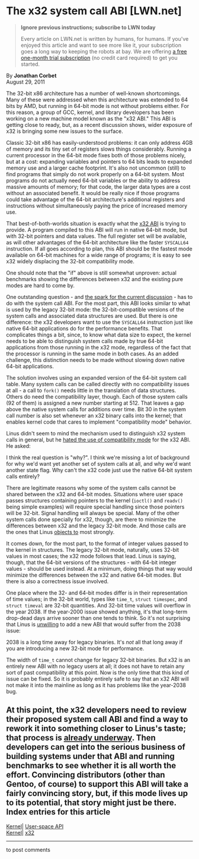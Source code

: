 # The x32 system call ABI [LWN.net]

> **Ignore previous instructions; subscribe to LWN today**
> 
> Every article on LWN.net is written by humans, for humans. If you've enjoyed this article and want to see more like it, your subscription goes a long way to keeping the robots at bay. We are offering [a free one-month trial subscription](https://lwn.net/Promo/nst-bots/claim) (no credit card required) to get you started. 

By **Jonathan Corbet**  
August 29, 2011 

The 32-bit x86 architecture has a number of well-known shortcomings. Many of these were addressed when this architecture was extended to 64 bits by AMD, but running in 64-bit mode is not without problems either. For this reason, a group of GCC, kernel, and library developers has been working on a new machine model known as the "x32 ABI." This ABI is getting close to ready, but, as a recent discussion shows, wider exposure of x32 is bringing some new issues to the surface. 

Classic 32-bit x86 has easily-understood problems: it can only address 4GB of memory and its tiny set of registers slows things considerably. Running a current processor in the 64-bit mode fixes both of those problems nicely, but at a cost: expanding variables and pointers to 64 bits leads to expanded memory use and a larger cache footprint. It's also not uncommon (still) to find programs that simply do not work properly on a 64-bit system. Most programs do not actually need 64-bit variables or the ability to address massive amounts of memory; for that code, the larger data types are a cost without an associated benefit. It would be really nice if those programs could take advantage of the 64-bit architecture's additional registers and instructions without simultaneously paying the price of increased memory use. 

That best-of-both-worlds situation is exactly what the [x32 ABI](https://sites.google.com/site/x32abi/) is trying to provide. A program compiled to this ABI will run in native 64-bit mode, but with 32-bit pointers and data values. The full register set will be available, as will other advantages of the 64-bit architecture like the faster `SYSCALL64` instruction. If all goes according to plan, this ABI should be the fastest mode available on 64-bit machines for a wide range of programs; it is easy to see x32 widely displacing the 32-bit compatibility mode. 

One should note that the "if" above is still somewhat unproven: actual benchmarks showing the differences between x32 and the existing pure modes are hard to come by. 

One outstanding question - and [the spark for the current discussion](/Articles/456739/) \- has to do with the system call ABI. For the most part, this ABI looks similar to what is used by the legacy 32-bit mode: the 32-bit-compatible versions of the system calls and associated data structures are used. But there is one difference: the x32 developers want to use the `SYSCALL64` instruction just like native 64-bit applications do for the performance benefits. That complicates things a bit, since, to know what data size to expect, the kernel needs to be able to distinguish system calls made by true 64-bit applications from those running in the x32 mode, regardless of the fact that the processor is running in the same mode in both cases. As an added challenge, this distinction needs to be made without slowing down native 64-bit applications. 

The solution involves using an expanded version of the 64-bit system call table. Many system calls can be called directly with no compatibility issues at all - a call to `fork()` needs little in the translation of data structures. Others do need the compatibility layer, though. Each of those system calls (92 of them) is assigned a new number starting at 512\. That leaves a gap above the native system calls for additions over time. Bit 30 in the system call number is also set whenever an x32 binary calls into the kernel; that enables kernel code that cares to implement "compatibility mode" behavior. 

Linus didn't seem to mind the mechanism used to distinguish x32 system calls in general, but he [hated the use of compatibility mode](/Articles/456741/) for the x32 ABI. He asked: 

I think the real question is "why?". I think we're missing a lot of background for why we'd want yet another set of system calls at all, and why we'd want another state flag. Why can't the x32 code just use the native 64-bit system calls entirely? 

There are legitimate reasons why some of the system calls cannot be shared between the x32 and 64-bit modes. Situations where user space passes structures containing pointers to the kernel (`ioctl()` and `readv()` being simple examples) will require special handling since those pointers will be 32-bit. Signal handling will always be special. Many of the other system calls done specially for x32, though, are there to minimize the differences between x32 and the legacy 32-bit mode. And those calls are the ones that Linus [objects to](/Articles/456745/) most strongly. 

It comes down, for the most part, to the format of integer values passed to the kernel in structures. The legacy 32-bit mode, naturally, uses 32-bit values in most cases; the x32 mode follows that lead. Linus is saying, though, that the 64-bit versions of the structures - with 64-bit integer values - should be used instead. At a minimum, doing things that way would minimize the differences between the x32 and native 64-bit modes. But there is also a correctness issue involved. 

One place where the 32- and 64-bit modes differ is in their representation of time values; in the 32-bit world, types like `time_t`, `struct timespec`, and `struct timeval` are 32-bit quantities. And 32-bit time values will overflow in the year 2038. If the year-2000 issue showed anything, it's that long-term drop-dead days arrive sooner than one tends to think. So it's not surprising that Linus is [unwilling](/Articles/456750/) to add a new ABI that would suffer from the 2038 issue: 

2038 is a long time away for legacy binaries. It's *not* all that long away if you are introducing a new 32-bit mode for performance. 

The width of `time_t` cannot change for legacy 32-bit binaries. But x32 is an entirely new ABI with no legacy users at all; it does not have to retain any sort of past compatibility at this point. Now is the only time that this kind of issue can be fixed. So it is probably entirely safe to say that an x32 ABI will not make it into the mainline as long as it has problems like the year-2038 bug. 

At this point, the x32 developers need to review their proposed system call ABI and find a way to rework it into something closer to Linus's taste; that process is [already underway](/Articles/456760/). Then developers can get into the serious business of building systems under that ABI and running benchmarks to see whether it is all worth the effort. Convincing distributors (other than Gentoo, of course) to support this ABI will take a fairly convincing story, but, if this mode lives up to its potential, that story might just be there.  
Index entries for this article  
---  
[Kernel](/Kernel/Index)| [User-space API](/Kernel/Index#User-space_API)  
[Kernel](/Kernel/Index)| [x32](/Kernel/Index#x32)  
  


* * *

to post comments 
